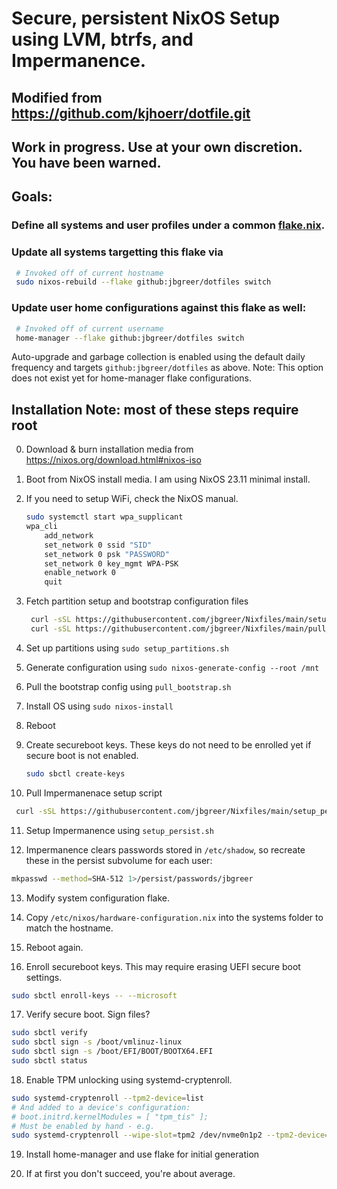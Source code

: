 # Secure, persistent NixOS Setup using LVM, btrfs, and Impermanence.

## Modified from https://github.com/kjhoerr/dotfile.git
## Work in progress.  Use at your own discretion.  You have been warned.

## Goals:
### Define all systems and user profiles under a common [flake.nix](./flake.nix). 
### Update all systems targetting this flake via

   ```bash
    # Invoked off of current hostname
    sudo nixos-rebuild --flake github:jbgreer/dotfiles switch
   ```

### Update user home configurations against this flake as well:

   ```bash
    # Invoked off of current username
    home-manager --flake github:jbgreer/dotfiles switch
   ```

Auto-upgrade and garbage collection is enabled using the default daily frequency and targets `github:jbgreer/dotfiles` as above. 
Note: This option does not exist yet for home-manager flake configurations.

## Installation Note: most of these steps require root

0. Download & burn installation media from https://nixos.org/download.html#nixos-iso

1. Boot from NixOS install media.  I am using NixOS 23.11 minimal install.

2. If you need to setup WiFi, check the NixOS manual.  

   ```bash
   sudo systemctl start wpa_supplicant
   wpa_cli
       add_network
       set_network 0 ssid "SID"
       set_network 0 psk "PASSWORD"
       set_network 0 key_mgmt WPA-PSK
       enable_network 0 
       quit
   ```

3. Fetch partition setup and bootstrap configuration files

   ```bash
    curl -sSL https://githubusercontent.com/jbgreer/Nixfiles/main/setup_partitions.sh
    curl -sSL https://githubusercontent.com/jbgreer/Nixfiles/main/pull_bootstrap.sh
   ```

4. Set up partitions using ```sudo setup_partitions.sh```
   
5. Generate configuration using ```sudo nixos-generate-config --root /mnt```

6. Pull the bootstrap config using ````pull_bootstrap.sh````

7. Install OS using ````sudo nixos-install````

8. Reboot

9. Create secureboot keys. These keys do not need to be enrolled yet if secure boot is not enabled.

   ```bash
   sudo sbctl create-keys
   ```

10. Pull Impermanenace setup script 

   ```bash
    curl -sSL https://githubusercontent.com/jbgreer/Nixfiles/main/setup_persist.sh
   ```

11. Setup Impermanence using ````setup_persist.sh````

12. Impermanence clears passwords stored in `/etc/shadow`, so recreate these in the persist subvolume for each user:

   ```bash
   mkpasswd --method=SHA-512 1>/persist/passwords/jbgreer
   ```

13. Modify system configuration flake. 

14. Copy `/etc/nixos/hardware-configuration.nix` into the systems folder to match the hostname.

15. Reboot again.

16. Enroll secureboot keys.  This may require erasing UEFI secure boot settings.

   ```bash
   sudo sbctl enroll-keys -- --microsoft
   ```

17. Verify secure boot.  Sign files?

   ```bash
   sudo sbctl verify
   sudo sbctl sign -s /boot/vmlinuz-linux
   sudo sbctl sign -s /boot/EFI/BOOT/BOOTX64.EFI
   sudo sbctl status
   ```

18. Enable TPM unlocking using systemd-cryptenroll.

   ```bash
   sudo systemd-cryptenroll --tpm2-device=list
  # And added to a device's configuration:
  # boot.initrd.kernelModules = [ "tpm_tis" ];
  # Must be enabled by hand - e.g.
   sudo systemd-cryptenroll --wipe-slot=tpm2 /dev/nvme0n1p2 --tpm2-device=auto --tpm2-pcrs=0+2+7
   ```

19. Install home-manager and use flake for initial generation

20. If at first you don't succeed, you're about average.

